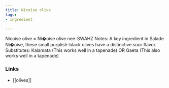 ```yaml
---
title: Nicoise olive
tags:
- ingredient

---
```

Nicoise olive = Ni�oise olive nee-SWAHZ Notes: A key ingredient in Salade Ni�oise, these small purplish-black olives have a distinctive sour flavor. Substitutes: Kalamata (This works well in a tapenade) OR Gaeta (This also works well in a tapenade)

### Links

* [[olives]]
